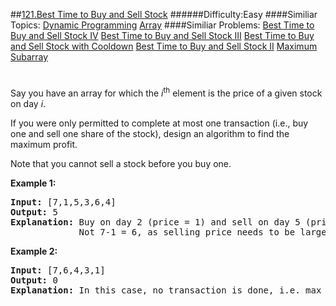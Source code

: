 ##[121.Best Time to Buy and Sell Stock](https://leetcode.com/problems/best-time-to-buy-and-sell-stock/description/ "121.Best Time to Buy and Sell Stock")
######Difficulty:Easy
####Similiar Topics:
  [Dynamic Programming](https://leetcode.com//tag/dynamic-programming)  [Array](https://leetcode.com//tag/array)
####Similiar Problems:
  [Best Time to Buy and Sell Stock IV](https://leetcode.com//problems/best-time-to-buy-and-sell-stock-iv)  [Best Time to Buy and Sell Stock III](https://leetcode.com//problems/best-time-to-buy-and-sell-stock-iii)  [Best Time to Buy and Sell Stock with Cooldown](https://leetcode.com//problems/best-time-to-buy-and-sell-stock-with-cooldown)  [Best Time to Buy and Sell Stock II](https://leetcode.com//problems/best-time-to-buy-and-sell-stock-ii)  [Maximum Subarray](https://leetcode.com//problems/maximum-subarray)
<div class="question-description__3U1T" style="padding-top: 10px;"><div><p>Say you have an array for which the <em>i</em><sup>th</sup> element is the price of a given stock on day <em>i</em>.</p>

<p>If you were only permitted to complete at most one transaction (i.e., buy one and sell one share of the stock), design an algorithm to find the maximum profit.</p>

<p>Note that you cannot sell a stock before you buy one.</p>

<p><strong>Example 1:</strong></p>

<pre><strong>Input:</strong> [7,1,5,3,6,4]
<strong>Output:</strong> 5
<strong>Explanation:</strong> Buy on day 2 (price = 1) and sell on day 5 (price = 6), profit = 6-1 = 5.
&#160;            Not 7-1 = 6, as selling price needs to be larger than buying price.
</pre>

<p><strong>Example 2:</strong></p>

<pre><strong>Input:</strong> [7,6,4,3,1]
<strong>Output:</strong> 0
<strong>Explanation:</strong> In this case, no transaction is done, i.e. max profit = 0.
</pre>
</div></div><div> </div><div> </div><div> </div><div> </div><div> </div><div> </div><div> </div><div> </div><div> </div><div> </div><div> </div><div> </div><div> </div><div> </div><div> </div><div> </div><div> </div><div> </div><div> </div><div> </div><div> </div><div> </div><div> </div><div> </div><div> </div><div> </div><div> </div><div> </div><div> </div><div> </div><div> </div><div> </div><div> </div><div> </div><div> </div><div> </div><div> </div><div> </div><div> </div><div> </div><div> </div><div> </div><div> </div><div> </div><div> </div><div> </div><div> </div><div> </div><div> </div><div> </div><div> </div><div> </div><div> </div><div> </div><div> </div><div> </div><div> </div><div> </div><div> </div><div> </div><div> </div><div> </div><div> </div><div> </div><div> </div><div> </div><div> </div><div> </div><div> </div><div> </div><div> </div><div> </div><div> </div><div> </div><div> </div><div> </div><div> </div><div> </div><div> </div><div> </div><div> </div><div> </div><div> </div><div> </div><div> </div><div> </div><div> </div><div> </div><div> </div><div> </div><div> </div><div> </div><div> </div><div> </div><div> </div><div> </div><div> </div><div> </div><div> </div><div> </div><div> </div><div> </div><div> </div><div> </div><div> </div><div> </div><div> </div><div> </div><div> </div><div> </div><div> </div><div> </div>